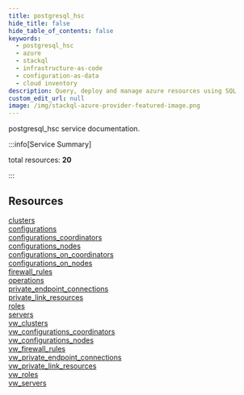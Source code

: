 ```yaml
---
title: postgresql_hsc
hide_title: false
hide_table_of_contents: false
keywords:
  - postgresql_hsc
  - azure
  - stackql
  - infrastructure-as-code
  - configuration-as-data
  - cloud inventory
description: Query, deploy and manage azure resources using SQL
custom_edit_url: null
image: /img/stackql-azure-provider-featured-image.png
---
```


postgresql_hsc service documentation.

:::info[Service Summary]

total resources: __20__  

:::

## Resources
<div class="row">
<div class="providerDocColumn">
<a href="/services/postgresql_hsc/clusters/">clusters</a><br />
<a href="/services/postgresql_hsc/configurations/">configurations</a><br />
<a href="/services/postgresql_hsc/configurations_coordinators/">configurations_coordinators</a><br />
<a href="/services/postgresql_hsc/configurations_nodes/">configurations_nodes</a><br />
<a href="/services/postgresql_hsc/configurations_on_coordinators/">configurations_on_coordinators</a><br />
<a href="/services/postgresql_hsc/configurations_on_nodes/">configurations_on_nodes</a><br />
<a href="/services/postgresql_hsc/firewall_rules/">firewall_rules</a><br />
<a href="/services/postgresql_hsc/operations/">operations</a><br />
<a href="/services/postgresql_hsc/private_endpoint_connections/">private_endpoint_connections</a><br />
<a href="/services/postgresql_hsc/private_link_resources/">private_link_resources</a>
</div>
<div class="providerDocColumn">
<a href="/services/postgresql_hsc/roles/">roles</a><br />
<a href="/services/postgresql_hsc/servers/">servers</a><br />
<a href="/services/postgresql_hsc/vw_clusters/">vw_clusters</a><br />
<a href="/services/postgresql_hsc/vw_configurations_coordinators/">vw_configurations_coordinators</a><br />
<a href="/services/postgresql_hsc/vw_configurations_nodes/">vw_configurations_nodes</a><br />
<a href="/services/postgresql_hsc/vw_firewall_rules/">vw_firewall_rules</a><br />
<a href="/services/postgresql_hsc/vw_private_endpoint_connections/">vw_private_endpoint_connections</a><br />
<a href="/services/postgresql_hsc/vw_private_link_resources/">vw_private_link_resources</a><br />
<a href="/services/postgresql_hsc/vw_roles/">vw_roles</a><br />
<a href="/services/postgresql_hsc/vw_servers/">vw_servers</a>
</div>
</div>